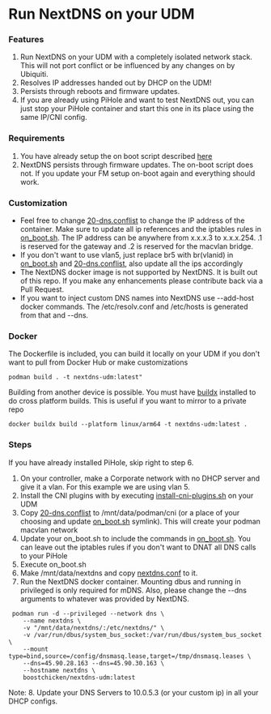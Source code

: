 # Run NextDNS on your UDM

### Features
1. Run NextDNS on your UDM with a completely isolated network stack.  This will not port conflict or be influenced by any changes on by Ubiquiti.
2. Resolves IP addresses handed out by DHCP on the UDM!
3. Persists through reboots and firmware updates.
4. If you are already using PiHole and want to test NextDNS out, you can just stop your PiHole container and start this one in its place using the same IP/CNI config.

### Requirements
1. You have already setup the on boot script described [here](https://github.com/boostchicken/udmpro-utilities/tree/master/on-boot-script)
2. NextDNS persists through firmware updates. The on-boot script does not.  If you update your FM setup on-boot again and everything should work.

### Customization
* Feel free to change [20-dns.conflist](https://github.com/boostchicken/udm-utilities/blob/master/nextdns/udm-files/20-dns.conflist) to change the IP address of the container. Make sure to update all ip references and the iptables rules in [on_boot.sh](https://github.com/boostchicken/udm-utilities/blob/master/nextdns/udm-files/on_boot.sh).  The IP address can be anywhere from x.x.x.3 to x.x.x.254. .1 is reserved for the gateway and .2 is reserved for the macvlan bridge.
* If you don't want to use vlan5, just replace br5 with br(vlanid) in [on_boot.sh](https://github.com/boostchicken/udm-utilities/blob/master/nextdns/udm-files/on_boot.sh) and [20-dns.conflist](https://github.com/boostchicken/udm-utilities/blob/master/nextdns/udm-files/20-dns.conflist), also update all the ips accordingly
* The NextDNS docker image is not supported by NextDNS. It is built out of this repo.  If you make any enhancements please contribute back via a Pull Request.
* If  you want to inject custom DNS names into NextDNS use --add-host docker commands.  The /etc/resolv.conf and /etc/hosts is  generated from that and --dns.

### Docker
The Dockerfile is included, you can build it locally on your UDM if you don't want to pull from Docker Hub or make customizations
```
podman build . -t nextdns-udm:latest"
```
Building from another device is possible.  You must have [buildx](https://github.com/docker/buildx/) installed to do cross platform builds. This is useful if you want to mirror to a private repo
```
docker buildx build --platform linux/arm64 -t nextdns-udm:latest .
```

### Steps
If you have already installed PiHole, skip right to step 6.

1. On your controller, make a Corporate network with no DHCP server and give it a vlan. For this example we are using vlan 5.
2. Install the CNI plugins with by executing [install-cni-plugins.sh](https://github.com/boostchicken/udm-utilities/blob/master/nextdns/install-cni-plugins.sh) on your UDM
3. Copy [20-dns.conflist](https://github.com/boostchicken/udm-utilities/blob/master/nextdns/udm-files/20-dns.conflist) to /mnt/data/podman/cni (or a place of your choosing and update [on_boot.sh](https://github.com/boostchicken/udm-utilities/blob/master/nextdns/udm-files/on_boot.sh) symlink).  This will create your podman macvlan network
4. Update your on_boot.sh to include the commands in [on_boot.sh](https://github.com/boostchicken/udm-utilities/blob/master/nextdns/udm-files/on_boot.sh).  You can leave out the iptables rules if you don't want to DNAT all DNS calls to your PiHole
5. Execute on_boot.sh
6. Make /mnt/data/nextdns and copy [nextdns.conf](https://github.com/boostchicken/udm-utilities/blob/master/nextdns/udm-files/nextdns.conf) to it.
7. Run the NextDNS docker container.  Mounting dbus and running in privileged is only required for mDNS. Also, please change the --dns arguments to whatever was provided by NextDNS.
```
 podman run -d --privileged --network dns \
    --name nextdns \
    -v "/mnt/data/nextdns/:/etc/nextdns/" \
    -v /var/run/dbus/system_bus_socket:/var/run/dbus/system_bus_socket \
    --mount type=bind,source=/config/dnsmasq.lease,target=/tmp/dnsmasq.leases \
    --dns=45.90.28.163 --dns=45.90.30.163 \
    --hostname nextdns \
    boostchicken/nextdns-udm:latest
```
Note: 
8. Update your DNS Servers to 10.0.5.3 (or your custom ip) in all your DHCP configs.

